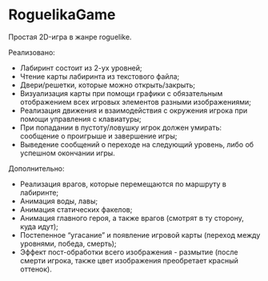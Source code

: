 # RoguelikaGame

Простая 2D-игра в жанре roguelike.

Реализовано:
- Лабиринт состоит из 2-ух уровней;
- Чтение карты лабиринта из текстового файла;
- Двери/решетки, которые можно открыть/закрыть; 
- Визуализация карты при помощи графики с обязательным отображением 
всех игровых элементов разными изображениями;
- Реализация движения и взаимодействия с окружения игрока при помощи 
управления с клавиатуры;
- При попадании в пустоту/ловушку игрок должен умирать: сообщение о 
проигрыше и завершение игры;
- Выведение сообщений о переходе на следующий уровень, либо об успешном 
окончании игры.

Дополнительно:
- Реализация врагов, которые перемещаются по маршруту в лабиринте;
- Анимация воды, лавы;
- Анимация статических факелов;
- Анимация главного героя, а также врагов (смотрят в ту сторону, куда идут);
- Постепенное “угасание” и появление игровой карты (переход между уровнями,
победа, смерть);
- Эффект пост-обработки всего изображения - размытие (после смерти игрока,
также цвет изображения преобретает красный оттенок).
